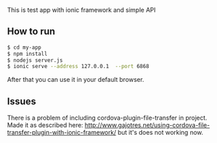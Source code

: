 This is test app with ionic framework and simple API

## How to run

```bash
$ cd my-app
$ npm install
$ nodejs server.js
$ ionic serve --address 127.0.0.1  --port 6868

```
After that you can use it in your default browser.

## Issues
There is a problem of including  cordova-plugin-file-transfer in  project.
Made it as described here: http://www.gajotres.net/using-cordova-file-transfer-plugin-with-ionic-framework/ but it's does not working now.
